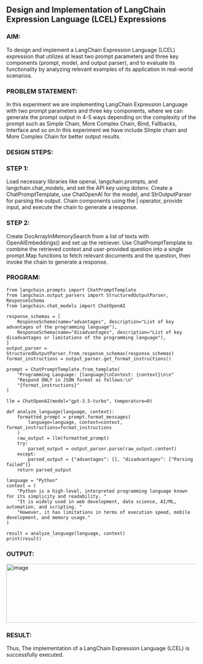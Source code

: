 ## Design and Implementation of LangChain Expression Language (LCEL) Expressions

### AIM:
To design and implement a LangChain Expression Language (LCEL) expression that utilizes at least two prompt parameters and three key components (prompt, model, and output parser), and to evaluate its functionality by analyzing relevant examples of its application in real-world scenarios.

### PROBLEM STATEMENT:
In this experiment we are implementing LangChain Expression Language with two prompt parameters and three key components, where we can generate the prompt output in 4-5 ways depending on the complexity of the prompt such as Simple Chain, More Complex Chain, Bind, Fallbacks, Interface and so on.In this experiment we have include SImple chain and More Complex Chain for better output results.
### DESIGN STEPS:
### STEP 1:
Load necessary libraries like openai, langchain.prompts, and langchain.chat_models, and set the API key using dotenv. Create a ChatPromptTemplate, use ChatOpenAI for the model, and StrOutputParser for parsing the output. Chain components using the | operator, provide input, and execute the chain to generate a response.

### STEP 2:
Create DocArrayInMemorySearch from a list of texts with OpenAIEmbeddings() and set up the retriever. Use ChatPromptTemplate to combine the retrieved context and user-provided question into a single prompt.Map functions to fetch relevant documents and the question, then invoke the chain to generate a response.
### PROGRAM:
```
from langchain.prompts import ChatPromptTemplate
from langchain.output_parsers import StructuredOutputParser, ResponseSchema
from langchain.chat_models import ChatOpenAI

response_schemas = [
    ResponseSchema(name="advantages", description="List of key advantages of the programming language"),
    ResponseSchema(name="disadvantages", description="List of key disadvantages or limitations of the programming language"),
]
output_parser = StructuredOutputParser.from_response_schemas(response_schemas)
format_instructions = output_parser.get_format_instructions()

prompt = ChatPromptTemplate.from_template(
    "Programming Language: {language}\nContext: {context}\n\n"
    "Respond ONLY in JSON format as follows:\n"
    "{format_instructions}"
)

llm = ChatOpenAI(model="gpt-3.5-turbo", temperature=0)

def analyze_language(language, context):
    formatted_prompt = prompt.format_messages(
        language=language, context=context, format_instructions=format_instructions
    )
    raw_output = llm(formatted_prompt)
    try:
        parsed_output = output_parser.parse(raw_output.content)
    except:
        parsed_output = {"advantages": [], "disadvantages": ["Parsing failed"]}
    return parsed_output

language = "Python"
context = (
    "Python is a high-level, interpreted programming language known for its simplicity and readability. "
    "It is widely used in web development, data science, AI/ML, automation, and scripting. "
    "However, it has limitations in terms of execution speed, mobile development, and memory usage."
)

result = analyze_language(language, context)
print(result)

```

### OUTPUT:
<img width="811" height="156" alt="image" src="https://github.com/user-attachments/assets/c3f8bec2-9cdb-415a-bb15-be3314d4dbd7" />



### RESULT:
Thus, The implementation of a LangChain Expression Language (LCEL) is successfully executed.
